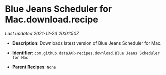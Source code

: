 # Blue Jeans Scheduler for Mac.download.recipe

_Last updated 2021-12-23 20:01:50Z_

- **Description**: Downloads latest version of Blue Jeans Scheduler for Mac.

- **Identifier**: `com.github.dataJAR-recipes.download.Blue Jeans Scheduler for Mac`

- **Parent Recipes**: `None`
